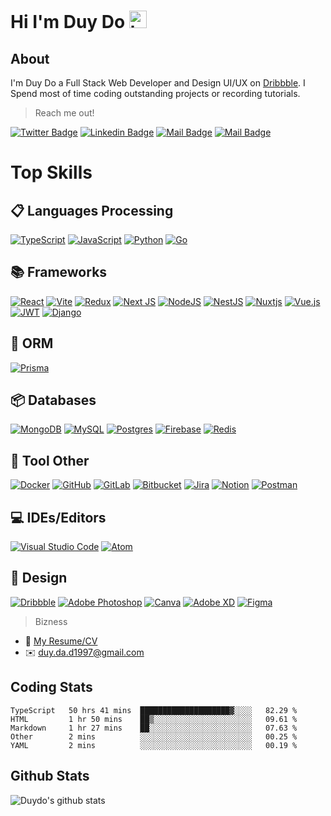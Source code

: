 # Hi I'm Duy Do <img src="https://user-images.githubusercontent.com/1303154/88677602-1635ba80-d120-11ea-84d8-d263ba5fc3c0.gif" width="28px" height="28px" alt="hi">

## About

I'm Duy Do a Full Stack Web Developer and Design UI/UX on [Dribbble](https://dribbble.com/duydoit). I Spend most of time coding outstanding projects or recording tutorials.

> Reach me out!

[![Twitter Badge](https://img.shields.io/badge/-@Duyda14-1ca0f1?style=flat&labelColor=1ca0f1&logo=twitter&logoColor=white&link=https://twitter.com/Ipenywis)](https://twitter.com/Duyda14) [![Linkedin Badge](https://img.shields.io/badge/-@Duyda-0e76a8?style=flat&labelColor=0e76a8&logo=linkedin&logoColor=white)](https://www.linkedin.com/in/duydo1402/) [![Mail Badge](https://img.shields.io/badge/-@duyda1402-e84393?style=flat&labelColor=e84393&logo=instagram&logoColor=white)](https://instagram.com/duydo1402) [![Mail Badge](https://img.shields.io/badge/-@duyda-c0392b?style=flat&labelColor=c0392b&logo=gmail&logoColor=white)](mailto:duy.da.d1997@gmail.com)

<!-- TODO: Add last video link -->

# Top Skills

<!-- TODO: Make technologies links takes you to repositories -->

## 📋 Languages Processing

[![TypeScript](https://img.shields.io/badge/typescript-%23007ACC.svg?style=for-the-badge&logo=typescript&logoColor=white)](#) [![JavaScript](https://img.shields.io/badge/javascript-%23323330.svg?style=for-the-badge&logo=javascript&logoColor=%23F7DF1E)](#) [![Python](https://img.shields.io/badge/python-3670A0?style=for-the-badge&logo=python&logoColor=ffdd54)](#)
[![Go](https://img.shields.io/badge/go-%2300ADD8.svg?style=for-the-badge&logo=go&logoColor=white)](#)

## 📚 Frameworks

[![React](https://img.shields.io/badge/react-%2320232a.svg?style=for-the-badge&logo=react&logoColor=%2361DAFB)](#) [![Vite](https://img.shields.io/badge/vite-%23646CFF.svg?style=for-the-badge&logo=vite&logoColor=white)](#) [![Redux](https://img.shields.io/badge/redux-%23593d88.svg?style=for-the-badge&logo=redux&logoColor=white)](#)
[![Next JS](https://img.shields.io/badge/Next-black?style=for-the-badge&logo=next.js&logoColor=white)](#) [![NodeJS](https://img.shields.io/badge/node.js-6DA55F?style=for-the-badge&logo=node.js&logoColor=white)](#) [![NestJS](https://img.shields.io/badge/nestjs-%23E0234E.svg?style=for-the-badge&logo=nestjs&logoColor=white)](#) [![Nuxtjs](https://img.shields.io/badge/Nuxt-002E3B?style=for-the-badge&logo=nuxtdotjs&logoColor=#00DC82)](#) [![Vue.js](https://img.shields.io/badge/vuejs-%2335495e.svg?style=for-the-badge&logo=vuedotjs&logoColor=%234FC08D)](#) [![JWT](https://img.shields.io/badge/JWT-black?style=for-the-badge&logo=JSON%20web%20tokens)](#) [![Django](https://img.shields.io/badge/django-%23092E20.svg?style=for-the-badge&logo=django&logoColor=white)](#)

## 🎋 ORM

[![Prisma](https://img.shields.io/badge/Prisma-3982CE?style=for-the-badge&logo=Prisma&logoColor=white)](#)

## 📦 Databases

[![MongoDB](https://img.shields.io/badge/MongoDB-%234ea94b.svg?style=for-the-badge&logo=mongodb&logoColor=white)](#) [![MySQL](https://img.shields.io/badge/mysql-039BE5.svg?style=for-the-badge&logo=mysql&logoColor=white)](#) [![Postgres](https://img.shields.io/badge/postgres-%23316192.svg?style=for-the-badge&logo=postgresql&logoColor=white)](#) [![Firebase](https://img.shields.io/badge/Firebase-F77F00?style=for-the-badge&logo=Firebase&logoColor=white)](#) [![Redis](https://img.shields.io/badge/redis-%23DD0031.svg?style=for-the-badge&logo=redis&logoColor=white)](#)

## 🔋 Tool Other

[![Docker](https://img.shields.io/badge/docker-%230db7ed.svg?style=for-the-badge&logo=docker&logoColor=white)](#)
[![GitHub](https://img.shields.io/badge/github-%23121011.svg?style=for-the-badge&logo=github&logoColor=white)](#) [![GitLab](https://img.shields.io/badge/gitlab-fe7f2d.svg?style=for-the-badge&logo=gitlab&logoColor=white)](#) [![Bitbucket](https://img.shields.io/badge/bitbucket-%230047B3.svg?style=for-the-badge&logo=bitbucket&logoColor=white)](#) [![Jira](https://img.shields.io/badge/jira-%230A0FFF.svg?style=for-the-badge&logo=jira&logoColor=white)](#) [![Notion](https://img.shields.io/badge/Notion-%23000000.svg?style=for-the-badge&logo=notion&logoColor=white)](#) [![Postman](https://img.shields.io/badge/Postman-FF6C37?style=for-the-badge&logo=postman&logoColor=white)](#)

## 💻 IDEs/Editors

[![Visual Studio Code](https://img.shields.io/badge/Visual%20Studio%20Code-0078d7.svg?style=for-the-badge&logo=visual-studio-code&logoColor=white)](#)
[![Atom](https://img.shields.io/badge/Atom-%2366595C.svg?style=for-the-badge&logo=atom&logoColor=white)](#)

## 🎨 Design

[![Dribbble](https://img.shields.io/badge/Dribbble-EA4C89?style=for-the-badge&logo=dribbble&logoColor=white)](#) [![Adobe Photoshop](https://img.shields.io/badge/adobe%20photoshop-%2331A8FF.svg?style=for-the-badge&logo=adobe%20photoshop&logoColor=white)](#) [![Canva](https://img.shields.io/badge/Canva-%2300C4CC.svg?style=for-the-badge&logo=Canva&logoColor=white)](#) [![Adobe XD](https://img.shields.io/badge/Adobe%20XD-470137?style=for-the-badge&logo=Adobe%20XD&logoColor=#FF61F6)](#) [![Figma](https://img.shields.io/badge/figma-%23F24E1E.svg?style=for-the-badge&logo=figma&logoColor=white)](#)

> Bizness

- 💾 [My Resume/CV](https://github.com/duyda1402/duyda1402/blob/master/resumes/duyda-cv.pdf)
- ✉️ duy.da.d1997@gmail.com

## Coding Stats

<!--START_SECTION:waka-->

```text
TypeScript   50 hrs 41 mins  ████████████████████▓░░░░   82.29 %
HTML         1 hr 50 mins    ██▒░░░░░░░░░░░░░░░░░░░░░░   09.61 %
Markdown     1 hr 27 mins    ██░░░░░░░░░░░░░░░░░░░░░░░   07.63 %
Other        2 mins          ░░░░░░░░░░░░░░░░░░░░░░░░░   00.25 %
YAML         2 mins          ░░░░░░░░░░░░░░░░░░░░░░░░░   00.19 %
```

<!--END_SECTION:waka-->

## Github Stats

![Duydo's github stats](https://github-readme-stats.vercel.app/api?username=duyda1402&count_private=true&theme=tokyonight&hide=contribs,prs)
